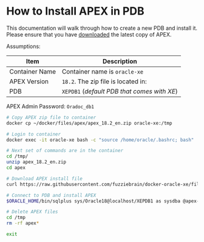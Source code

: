 # How to Install APEX in PDB

This documentation will walk through how to create a new PDB and install it. Please ensure that you have [downloaded](https://www.oracle.com/technetwork/developer-tools/apex/downloads/index.html) the latest copy of APEX.

Assumptions:

Item | Description
--- | ---
Container Name | Container name is `oracle-xe`
APEX Version | `18.2`. The zip file is located in: 
PDB | `XEPDB1` (_default PDB that comes with XE_)
APEX Admin Password: `Oradoc_db1`

```bash
# Copy APEX zip file to container
docker cp ~/docker/files/apex/apex_18.2_en.zip oracle-xe:/tmp

# Login to container
docker exec -it oracle-xe bash -c "source /home/oracle/.bashrc; bash"

# Next set of commands are in the container
cd /tmp/
unzip apex_18.2_en.zip
cd apex

# Download APEX install file
curl https://raw.githubusercontent.com/fuzziebrain/docker-oracle-xe/files/apex-install.sql --output apex-install.sql

# Connect to PDB and install APEX
$ORACLE_HOME/bin/sqlplus sys/Oracle18@localhost/XEPDB1 as sysdba @apex-install.sql Oradoc_db1

# Delete APEX files 
cd /tmp
rm -rf apex*

exit
```